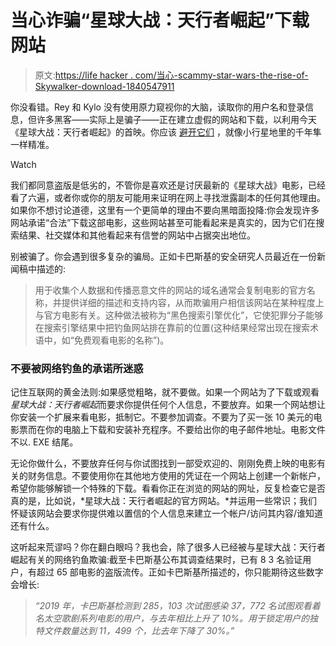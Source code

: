 # 当心诈骗“星球大战：天行者崛起”下载网站

> 原文:[https://life hacker . com/当心-scammy-star-wars-the-rise-of-Skywalker-download-1840547911](https://lifehacker.com/beware-scammy-star-wars-the-rise-of-skywalker-download-1840547911)

你没看错。Rey 和 Kylo 没有使用原力窥视你的大脑，读取你的用户名和登录信息，但许多黑客——实际上是骗子——正在建立虚假的网站和下载，以利用今天《星球大战：天行者崛起》的首映。你应该 [避开它们](https://lifehacker.com/modern-phishing-attempts-look-more-legit-but-the-metho-1794914817) ，就像小行星地里的千年隼一样精准。

Watch

我们都同意盗版是低劣的，不管你是喜欢还是讨厌最新的《星球大战》电影，已经看了六遍，或者你或你的朋友可能用来证明在网上寻找泄露副本的任何其他理由。如果你不想讨论道德，这里有一个更简单的理由不要向黑暗面投降:你会发现许多网站承诺“合法”下载这部电影，这些网站甚至可能看起来是真实的，因为它们在搜索结果、社交媒体和其他看起来有信誉的网站中占据突出地位。

别被骗了。你会遇到很多复杂的骗局。正如卡巴斯基的安全研究人员最近在一份新闻稿中描述的:

> 用于收集个人数据和传播恶意文件的网站的域名通常会复制电影的官方名称，并提供详细的描述和支持内容，从而欺骗用户相信该网站在某种程度上与官方电影有关。这种做法被称为“黑色搜索引擎优化”，它使犯罪分子能够在搜索引擎结果中把钓鱼网站排在靠前的位置(这种结果经常出现在搜索术语中，如“免费观看电影的名称”)。

### 不要被网络钓鱼的承诺所迷惑

记住互联网的黄金法则:如果感觉粗略，就不要做。如果一个网站为了下载或观看*星球大战：天行者崛起*而要求你提供任何个人信息，不要放弃。如果一个网站想让你安装一个扩展来看电影，抵制它。不要参加调查。不要为了买一张 10 美元的电影票而在你的电脑上下载和安装补充程序。不要给出你的电子邮件地址。电影文件不以. EXE 结尾。

无论你做什么，不要放弃任何与你试图找到一部受欢迎的、刚刚免费上映的电影有关的财务信息。不要使用你在其他地方使用的凭证在一个网站上创建一个新帐户，希望你能够解锁一个特殊的下载。看看你正在浏览的网站的网址，反复检查它是否真的是，比如说，*星球大战：天行者崛起的官方网站。*并运用一些常识；我们怀疑该网站会要求你提供难以置信的个人信息来建立一个帐户/访问其内容/谁知道还有什么。

这听起来荒谬吗？你在翻白眼吗？我也会，除了很多人已经被与星球大战：天行者崛起有关的网络钓鱼欺骗:截至卡巴斯基公布其调查结果时，已有 8 3 名验证用户，有超过 65 部电影的盗版流传。正如卡巴斯基所描述的，你只能期待这些数字会增长:

> *“2019 年，卡巴斯基检测到 285，103 次试图感染 37，772 名试图观看着名太空歌剧系列电影的用户，与去年相比上升了 10%。用于锁定用户的独特文件数量达到 11，499 个，比去年下降了 30%。”*